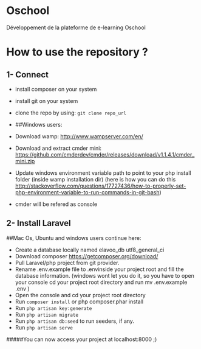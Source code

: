 # Oschool
Développement de la plateforme de e-learning Oschool

# How to use the repository ?

## 1- Connect

- install composer on your system
- install git on your system
- clone the repo by using: <code>git clone repo_url</code>
- ##Windows users:

- Download wamp: http://www.wampserver.com/en/
- Download and extract cmder mini: https://github.com/cmderdev/cmder/releases/download/v1.1.4.1/cmder_mini.zip
- Update windows environment variable path to point to your php install folder (inside wamp installation dir) (here is how you can do this http://stackoverflow.com/questions/17727436/how-to-properly-set-php-environment-variable-to-run-commands-in-git-bash)
- cmder will be refered as console

## 2- Install Laravel

##Mac Os, Ubuntu and windows users continue here:

- Create a database locally named elavoo_db utf8_general_ci
- Download composer https://getcomposer.org/download/
- Pull Laravel/php project from git provider.
- Rename .env.example file to .envinside your project root and fill the database information. (windows wont let you do it, so you have to open your console cd your project root directory and run mv .env.example .env )
- Open the console and cd your project root directory
- Run <code>composer install</code> or php composer.phar install
- Run <code>php artisan key:generate</code>
- Run <code>php artisan migrate</code>
- Run <code>php artisan db:seed</code> to run seeders, if any.
- Run <code>php artisan serve</code>

#####You can now access your project at localhost:8000 ;)
